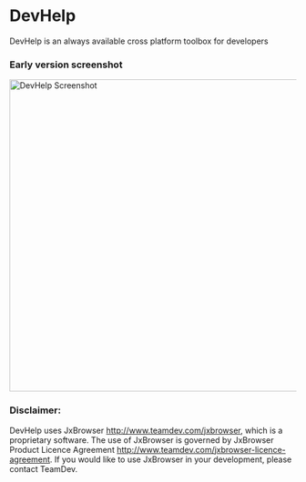# DevHelp
DevHelp is an always available cross platform toolbox for developers

### Early version screenshot
<img width="549" alt="DevHelp Screenshot" src="https://user-images.githubusercontent.com/6317005/28239459-a2d00c24-6964-11e7-82f1-1d5eee2e7e36.png">

### Disclaimer:
DevHelp uses JxBrowser http://www.teamdev.com/jxbrowser, which is a proprietary software. The use of JxBrowser is governed by JxBrowser Product Licence Agreement http://www.teamdev.com/jxbrowser-licence-agreement. If you would like to use JxBrowser in your development, please contact TeamDev.
